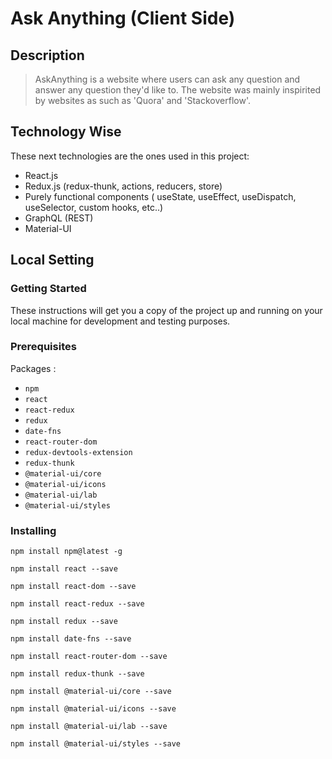 # Ask Anything (Client Side)
## Description 
> AskAnything is a website where users can ask any question and answer any question they'd like to.
The website was mainly inspirited by websites as such as 'Quora' and 'Stackoverflow'.
## Technology Wise
These next technologies are the ones used in this project:
* React.js
* Redux.js (redux-thunk, actions, reducers, store)
* Purely functional components ( useState, useEffect, useDispatch, useSelector, custom hooks, etc..)
* GraphQL (REST)
* Material-UI
## Local Setting
### Getting Started
These instructions will get you a copy of the project up and running on your local machine for development and testing purposes.
### Prerequisites
Packages :
* `npm`
* `react`
* `react-redux`
* `redux`
* `date-fns`
* `react-router-dom`
* `redux-devtools-extension`
* `redux-thunk`
* `@material-ui/core`
* `@material-ui/icons`
* `@material-ui/lab`
* `@material-ui/styles`
### Installing
```
npm install npm@latest -g

npm install react --save

npm install react-dom --save

npm install react-redux --save

npm install redux --save

npm install date-fns --save

npm install react-router-dom --save

npm install redux-thunk --save

npm install @material-ui/core --save

npm install @material-ui/icons --save

npm install @material-ui/lab --save

npm install @material-ui/styles --save

```
